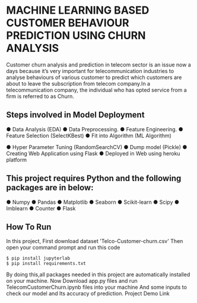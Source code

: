 # MACHINE LEARNING BASED CUSTOMER BEHAVIOUR PREDICTION USING CHURN ANALYSIS
Customer churn analysis and prediction in telecom sector is an issue now a days because it’s very important for telecommunication industries to analyse behaviours of various customer to predict which customers are about to leave the subscription from telecom company.In a telecommunication company, the individual who has opted service from a firm is referred to as Churn.

## Steps involved in Model Deployment
● Data Analysis (EDA)
● Data Preprocessing.
● Feature Engineering.
● Feature Selection (SelectKBest)
● Fit into Algorithm (ML Algorithm)

● Hyper Parameter Tuning (RandomSearchCV)
● Dump model (Pickle)
● Creating Web Application using Flask
● Deployed in Web using heroku platform

## This project requires Python and the following packages are in below:
● Numpy
● Pandas
● Matplotlib
● Seaborn
● Scikit-learn
● Scipy
● Imblearn
● Counter
● Flask

## How To Run
In this project, First download dataset 'Telco-Customer-churn.csv' Then open your command prompt and run this code
```
$ pip install jupyterlab
$ pip install requirements.txt
```
By doing this,all packages needed in this project are automatically installed on your machine.
Now Download app.py files and run TelecomCustomerChurn.ipynb files into your machine And some inputs to check our model and Its accuracy of prediction.
Project Demo Link
